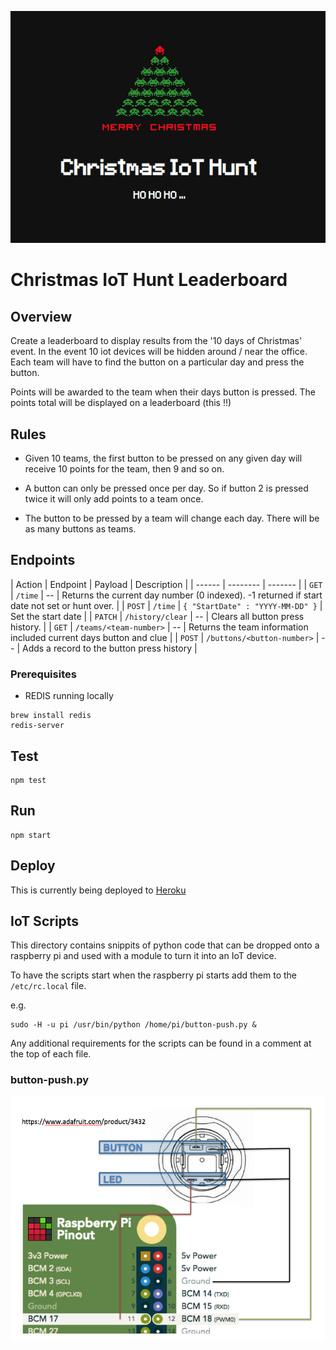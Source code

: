 ![leaderboard logo](https://raw.githubusercontent.com/nathancashmore/wtr-leaderboard/master/public/images/ChristmasIoTLeaderboard.png?token=ABz_XYXRAWHHkHSyRqbUEiWiHkxx8GLzks5bpYmuwA%3D%3D&_sm_au_=iVVJ6QkrJBQkvNWs "Christmas IoT Hunt Leaderboard")

# Christmas IoT Hunt Leaderboard

## Overview

Create a leaderboard to display results from the '10 days of Christmas' event.
In the event 10 iot devices will be hidden around / near the office.  Each team
will have to find the button on a particular day and press the button.

Points will be awarded to the team when their days button is pressed.  The points
total will be displayed on a leaderboard (this !!)

## Rules

- Given 10 teams, the first button to be pressed on any given day will receive
10 points for the team, then 9 and so on.

- A button can only be pressed once per day.  So if button 2 is pressed twice it
will only add points to a team once.

- The button to be pressed by a team will change each day.  There will be as many buttons as teams.

## Endpoints

| Action | Endpoint | Payload | Description |
| ------ | -------- | ------- |
| ```GET```    | ```/time```    | --     | Returns the current day number (0 indexed).  -1 returned if start date not set or hunt over. |
| ```POST```   | ```/time```    | ```{ "StartDate" : "YYYY-MM-DD" }```  | Set the start date |
| ```PATCH```   | ```/history/clear```    | --  | Clears all button press history. |
| ```GET```   | ```/teams/<team-number>```   | --  | Returns the team information included current days button and clue |
| ```POST``` | ```/buttons/<button-number>``` | -- | Adds a record to the button press history |	


### Prerequisites
* REDIS running locally
```
brew install redis
redis-server
```

## Test
```
npm test
```
## Run
```
npm start
```
## Deploy
This is currently being deployed to [Heroku](https://iot-hunt.herokuapp.com/)

## IoT Scripts

This directory contains snippits of python code that can be
dropped onto a raspberry pi and used with a module to turn
it into an IoT device.

To have the scripts start when the raspberry pi starts add them to the ```/etc/rc.local``` file.

e.g.
```
sudo -H -u pi /usr/bin/python /home/pi/button-push.py &
```

Any additional requirements for the scripts can be found in a comment at the top of each file.

### button-push.py
![Button Push wiring](https://raw.githubusercontent.com/nathancashmore/wtr-leaderboard/master/iot-scripts/button-push-diagram.png?token=ABz_XYXRAWHHkHSyRqbUEiWiHkxx8GLzks5bpYmuwA%3D%3D&_sm_au_=iVVJ6QkrJBQkvNWs "Button Push wiring")

